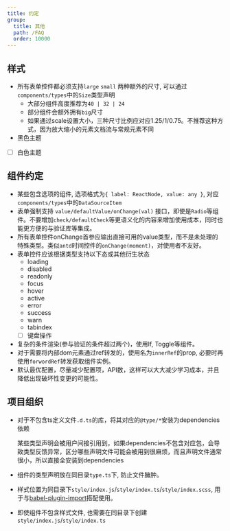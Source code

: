 ```yaml
---
title: 约定
group:
  title: 其他
  path: /FAQ
  order: 10000
---
```


## 样式
* 所有表单控件都必须支持`large` `small` 两种额外的尺寸, 可以通过`components/types`中的`Size`类型声明
    * 大部分组件高度推荐为`40 | 32 | 24`
    * 部分组件会额外拥有`big`尺寸
    * 如果通过scale设置大小，三种尺寸比例应对应1.25/1/0.75。不推荐这种方式，因为放大缩小的元素文档流与常规元素不同
* 黑色主题
* [ ] 白色主题

## 组件约定
* 某些包含选项的组件, 选项格式为`{ label: ReactNode, value: any }`, 对应`components/types`中的`DataSourceItem`
* 表单强制支持 `value/defaultValue/onChange(val)` 接口，即使是`Radio`等组件。不要增加`check/defaultCheck`等更语义化的内容来增加使用成本，同时也能更方便的与验证库等集成。
* 所有表单控件onChange首参应输出直接可用的value类型，而不是未处理的特殊类型。类似`antd`时间控件的`onChange(moment)`，对使用者不友好。
* 表单控件应该根据类型支持以下态或其他衍生状态
    * loading
    * disabled
    * readonly
    * focus
    * hover
    * active
    * error
    * success
    * warn
    * tabindex
    * [ ] 键盘操作
* 复杂的条件渲染(参与验证的条件超过两个)，使用If, Toggle等组件。
* 对于需要将内部dom元素通过ref转发的，使用名为`innerRef`的prop, 必要时再使用`forwordRef`转发获取组件实例。
* 默认最优配置，尽量减少配置项，API数，这样可以大大减少学习成本，并且降低出现破坏性变更的可能性。


## 项目组织
* 对于不包含ts定义文件`.d.ts`的库，将其对应的`@type/*`安装为dependencies依赖
  
  某些类型声明会被用户间接引用到，如果dependencies不包含对应包，会导致类型反馈异常，区分哪些声明文件可能会被用到很麻烦，而且声明文件通常很小，所以直接全安装到dependencies

* 组件的类型声明放在同目录`type.ts`下, 防止文件臃肿。
* 样式位置为同目录下`style/index.js`/`style/index.ts`/`style/index.scss`, 用于与[babel-plugin-import](https://github.com/ant-design/babel-plugin-import)搭配使用。
* 即使组件不包含样式文件, 也需要在同目录下创建`style/index.js`/`style/index.ts`

